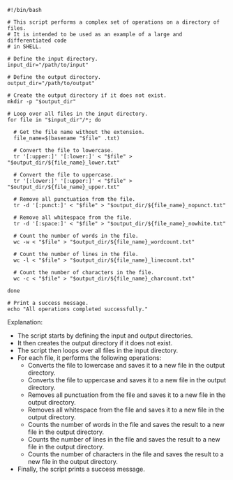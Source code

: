 ```shell
#!/bin/bash

# This script performs a complex set of operations on a directory of files.
# It is intended to be used as an example of a large and differentiated code
# in SHELL.

# Define the input directory.
input_dir="/path/to/input"

# Define the output directory.
output_dir="/path/to/output"

# Create the output directory if it does not exist.
mkdir -p "$output_dir"

# Loop over all files in the input directory.
for file in "$input_dir"/*; do

  # Get the file name without the extension.
  file_name=$(basename "$file" .txt)

  # Convert the file to lowercase.
  tr '[:upper:]' '[:lower:]' < "$file" > "$output_dir/${file_name}_lower.txt"

  # Convert the file to uppercase.
  tr '[:lower:]' '[:upper:]' < "$file" > "$output_dir/${file_name}_upper.txt"

  # Remove all punctuation from the file.
  tr -d '[:punct:]' < "$file" > "$output_dir/${file_name}_nopunct.txt"

  # Remove all whitespace from the file.
  tr -d '[:space:]' < "$file" > "$output_dir/${file_name}_nowhite.txt"

  # Count the number of words in the file.
  wc -w < "$file" > "$output_dir/${file_name}_wordcount.txt"

  # Count the number of lines in the file.
  wc -l < "$file" > "$output_dir/${file_name}_linecount.txt"

  # Count the number of characters in the file.
  wc -c < "$file" > "$output_dir/${file_name}_charcount.txt"

done

# Print a success message.
echo "All operations completed successfully."
```

Explanation:

* The script starts by defining the input and output directories.
* It then creates the output directory if it does not exist.
* The script then loops over all files in the input directory.
* For each file, it performs the following operations:
    * Converts the file to lowercase and saves it to a new file in the output directory.
    * Converts the file to uppercase and saves it to a new file in the output directory.
    * Removes all punctuation from the file and saves it to a new file in the output directory.
    * Removes all whitespace from the file and saves it to a new file in the output directory.
    * Counts the number of words in the file and saves the result to a new file in the output directory.
    * Counts the number of lines in the file and saves the result to a new file in the output directory.
    * Counts the number of characters in the file and saves the result to a new file in the output directory.
* Finally, the script prints a success message.